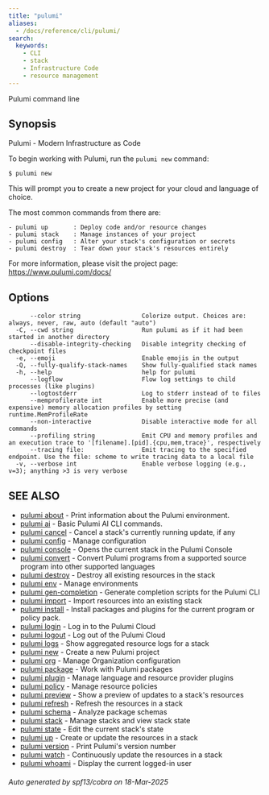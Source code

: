 ```yaml
---
title: "pulumi"
aliases:
  - /docs/reference/cli/pulumi/
search:
  keywords:
    - CLI
    - stack
    - Infrastructure Code
    - resource management
---
```


Pulumi command line

## Synopsis

Pulumi - Modern Infrastructure as Code

To begin working with Pulumi, run the `pulumi new` command:

    $ pulumi new

This will prompt you to create a new project for your cloud and language of choice.

The most common commands from there are:

    - pulumi up       : Deploy code and/or resource changes
    - pulumi stack    : Manage instances of your project
    - pulumi config   : Alter your stack's configuration or secrets
    - pulumi destroy  : Tear down your stack's resources entirely

For more information, please visit the project page: https://www.pulumi.com/docs/

## Options

```
      --color string                 Colorize output. Choices are: always, never, raw, auto (default "auto")
  -C, --cwd string                   Run pulumi as if it had been started in another directory
      --disable-integrity-checking   Disable integrity checking of checkpoint files
  -e, --emoji                        Enable emojis in the output
  -Q, --fully-qualify-stack-names    Show fully-qualified stack names
  -h, --help                         help for pulumi
      --logflow                      Flow log settings to child processes (like plugins)
      --logtostderr                  Log to stderr instead of to files
      --memprofilerate int           Enable more precise (and expensive) memory allocation profiles by setting runtime.MemProfileRate
      --non-interactive              Disable interactive mode for all commands
      --profiling string             Emit CPU and memory profiles and an execution trace to '[filename].[pid].{cpu,mem,trace}', respectively
      --tracing file:                Emit tracing to the specified endpoint. Use the file: scheme to write tracing data to a local file
  -v, --verbose int                  Enable verbose logging (e.g., v=3); anything >3 is very verbose
```

## SEE ALSO

* [pulumi about](/docs/iac/cli/commands/pulumi_about/)	 - Print information about the Pulumi environment.
* [pulumi ai](/docs/iac/cli/commands/pulumi_ai/)	 - Basic Pulumi AI CLI commands.
* [pulumi cancel](/docs/iac/cli/commands/pulumi_cancel/)	 - Cancel a stack's currently running update, if any
* [pulumi config](/docs/iac/cli/commands/pulumi_config/)	 - Manage configuration
* [pulumi console](/docs/iac/cli/commands/pulumi_console/)	 - Opens the current stack in the Pulumi Console
* [pulumi convert](/docs/iac/cli/commands/pulumi_convert/)	 - Convert Pulumi programs from a supported source program into other supported languages
* [pulumi destroy](/docs/iac/cli/commands/pulumi_destroy/)	 - Destroy all existing resources in the stack
* [pulumi env](/docs/iac/cli/commands/pulumi_env/)	 - Manage environments
* [pulumi gen-completion](/docs/iac/cli/commands/pulumi_gen-completion/)	 - Generate completion scripts for the Pulumi CLI
* [pulumi import](/docs/iac/cli/commands/pulumi_import/)	 - Import resources into an existing stack
* [pulumi install](/docs/iac/cli/commands/pulumi_install/)	 - Install packages and plugins for the current program or policy pack.
* [pulumi login](/docs/iac/cli/commands/pulumi_login/)	 - Log in to the Pulumi Cloud
* [pulumi logout](/docs/iac/cli/commands/pulumi_logout/)	 - Log out of the Pulumi Cloud
* [pulumi logs](/docs/iac/cli/commands/pulumi_logs/)	 - Show aggregated resource logs for a stack
* [pulumi new](/docs/iac/cli/commands/pulumi_new/)	 - Create a new Pulumi project
* [pulumi org](/docs/iac/cli/commands/pulumi_org/)	 - Manage Organization configuration
* [pulumi package](/docs/iac/cli/commands/pulumi_package/)	 - Work with Pulumi packages
* [pulumi plugin](/docs/iac/cli/commands/pulumi_plugin/)	 - Manage language and resource provider plugins
* [pulumi policy](/docs/iac/cli/commands/pulumi_policy/)	 - Manage resource policies
* [pulumi preview](/docs/iac/cli/commands/pulumi_preview/)	 - Show a preview of updates to a stack's resources
* [pulumi refresh](/docs/iac/cli/commands/pulumi_refresh/)	 - Refresh the resources in a stack
* [pulumi schema](/docs/iac/cli/commands/pulumi_schema/)	 - Analyze package schemas
* [pulumi stack](/docs/iac/cli/commands/pulumi_stack/)	 - Manage stacks and view stack state
* [pulumi state](/docs/iac/cli/commands/pulumi_state/)	 - Edit the current stack's state
* [pulumi up](/docs/iac/cli/commands/pulumi_up/)	 - Create or update the resources in a stack
* [pulumi version](/docs/iac/cli/commands/pulumi_version/)	 - Print Pulumi's version number
* [pulumi watch](/docs/iac/cli/commands/pulumi_watch/)	 - Continuously update the resources in a stack
* [pulumi whoami](/docs/iac/cli/commands/pulumi_whoami/)	 - Display the current logged-in user

###### Auto generated by spf13/cobra on 18-Mar-2025

